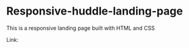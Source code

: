 # Responsive-huddle-landing-page

This is a responsive landing page built with HTML and CSS

Link: 
